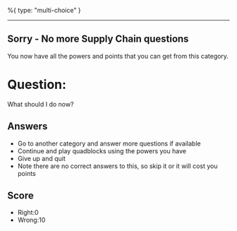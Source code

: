 %{
 type: "multi-choice"
}

---
## Sorry - No more Supply Chain questions
You now have all the powers and points that you can get
from this category.

# Question:
What should I do now?

## Answers
- Go to another category and answer more questions if available
- Continue and play quadblocks using the powers you have
- Give up and quit
- Note there are no correct answers to this, so skip it or it will cost you points


## Score
- Right:0
- Wrong:10
